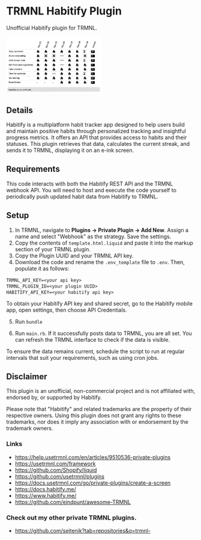 # TRMNL Habitify Plugin

Unofficial Habitify plugin for TRMNL.

<img src="assets/habitify-plugin-trmnl.bmp" alt="screenshot" width="50%"/>

## Details
Habitify is a multiplatform habit tracker app designed to help users build and maintain positive habits through 
personalized tracking and insightful progress metrics. It offers an API that provides access to habits and their 
statuses. This plugin retrieves that data, calculates the current streak, and sends it to TRMNL, displaying it 
on an e-ink screen.

## Requirements
This code interacts with both the Habitify REST API and the TRMNL webhook API. You will need to host and execute 
the code yourself to periodically push updated habit data from Habitify to TRMNL.

## Setup
1. In TRMNL, navigate to **Plugins -> Private Plugin -> Add New**. Assign a name and select "Webhook" as the strategy. Save the settings.
2. Copy the contents of ``template.html.liquid`` and paste it into the markup section of your TRMNL plugin.
3. Copy the Plugin UUID and your TRMNL API key.
4. Download the code and rename the ``.env_template`` file to ``.env``. Then, populate it as follows:
```
TRMNL_API_KEY=<your api key>
TRMNL_PLUGIN_ID=<your plugin UUID>
HABITIFY_API_KEY=<your habitify api key>
```

To obtain your Habitify API key and shared secret, go to the Habitify mobile app, open settings, then choose API Credentials.

5. Run ``bundle``

6. Run ``main.rb``. If it successfully posts data to TRMNL, you are all set. You can refresh the TRMNL interface to check if the data is visible.

To ensure the data remains current, schedule the script to run at regular intervals that suit your requirements, such as using cron jobs.

## Disclaimer

This plugin is an unofficial, non-commercial project and is not affiliated with, endorsed by, or supported by Habitify.

Please note that "Habitify" and related trademarks are the property of their respective owners. Using this plugin does not grant any rights to these trademarks, nor does it imply any association with or endorsement by the trademark owners.


### Links

- https://help.usetrmnl.com/en/articles/9510536-private-plugins
- https://usetrmnl.com/framework
- https://github.com/Shopify/liquid
- https://github.com/usetrmnl/plugins
- https://docs.usetrmnl.com/go/private-plugins/create-a-screen
- https://docs.habitify.me/
- https://www.habitify.me/
- https://github.com/eindpunt/awesome-TRMNL

### Check out my other private TRMNL plugins.
- https://github.com/sejtenik?tab=repositories&q=trmnl-